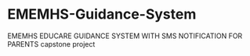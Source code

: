 # EMEMHS-Guidance-System
EMEMHS EDUCARE GUIDANCE SYSTEM WITH SMS NOTIFICATION FOR PARENTS capstone project
